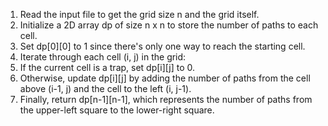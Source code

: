 
1. Read the input file to get the grid size n and the grid itself.
2. Initialize a 2D array dp of size n x n to store the number of paths to each cell.
3. Set dp[0][0] to 1 since there's only one way to reach the starting cell.
4. Iterate through each cell (i, j) in the grid:
5. If the current cell is a trap, set dp[i][j] to 0.
6. Otherwise, update dp[i][j] by adding the number of paths from the cell above (i-1, j) and the cell to the left (i, j-1).
7. Finally, return dp[n-1][n-1], which represents the number of paths from the upper-left square to the lower-right square.
